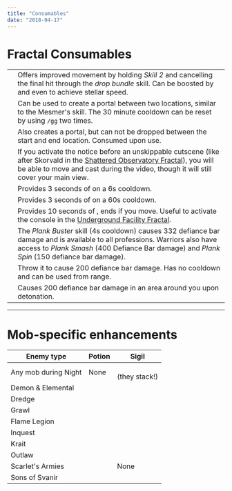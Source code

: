 ```yaml
---
title: "Consumables"
date: "2018-04-17"
---
```


# Fractal Consumables

|                    |                                                                                                                                                                                                                                                                              |
| ------------------ | ---------------------------------------------------------------------------------------------------------------------------------------------------------------------------------------------------------------------------------------------------------------------------- |
| <Item id="49940"/> | Offers improved movement by holding _Skill 2_ and cancelling the final hit through the _drop bundle_ skill. Can be boosted by <Boon name="swiftness"/> and even <Effect name="superspeed"/> to achieve stellar speed.                                                        |
| <Item id="78978"/> | Can be used to create a portal between two locations, similar to the Mesmer's <Skill id="10197"/> skill. The 30 minute cooldown can be reset by using `/gg` two times.                                                                                                       |
| <Item id="44642"/> | Also creates a portal, but can not be dropped between the start and end location. Consumed upon use.                                                                                                                                                                         |
| <Item id="78786"/> | If you activate the notice before an unskippable cutscene (like after Skorvald in the [Shattered Observatory Fractal](https://discretize.eu/fractals/shattered-observatory)), you will be able to move and cast during the video, though it will still cover your main view. |
| <Item id="8764"/>  | Provides 3 seconds of <Effect name="stealth"/> on a 6s cooldown.                                                                                                                                                                                                             |
| <Item id="8801"/>  | Provides 3 seconds of <Effect name="stealth"/> on a 60s cooldown.                                                                                                                                                                                                            |
| <Item id="8686"/>  | Provides 10 seconds of <Effect name="stealth"/>, ends if you move. Useful to activate the console in the [Underground Facility Fractal](https://discretize.eu/fractals/underground-facility).                                                                                |
| <Item id="8759"/>  | The _Plank Buster_ skill (4s cooldown) causes 332 defiance bar damage and is available to all professions. Warriors also have access to _Plank Smash_ (400 Defiance Bar damage) and _Plank Spin_ (150 defiance bar damage).                                                  |
| <Item id="8678"/>  | Throw it to cause 200 defiance bar damage. Has no cooldown and can be used from range.                                                                                                                                                                                       |
| <Item id="8732"/>  | Causes 200 defiance bar damage in an area around you upon detonation.                                                                                                                                                                                                        |

---

# Mob-specific enhancements

| Enemy type           | Potion                                  | Sigil                                                   |
| -------------------- | --------------------------------------- | ------------------------------------------------------- |
| Any mob during Night | None                                    | <Item id="36053"/><br/><Item id="36054"/> (they stack!) |
| Demon & Elemental    | <Item id="8886"/><br/><Item id="8885"/> | <Item id="24664"/><br/><Item id="24661"/>               |
| Dredge               | <Item id="8892"/>                       | <Item id="24684"/>                                      |
| Grawl                | <Item id="8890"/>                       | <Item id="24648"/>                                      |
| Flame Legion         | <Item id="8879"/>                       | <Item id="24675"/>                                      |
| Inquest              | <Item id="8887"/>                       | <Item id="24672"/>                                      |
| Krait                | <Item id="8891"/>                       | <Item id="24658"/>                                      |
| Outlaw               | <Item id="8881"/>                       | <Item id="24678"/>                                      |
| Scarlet's Armies     | <Item id="50082"/>                      | None                                                    |
| Sons of Svanir       | <Item id="8883"/>                       | <Item id="24667"/>                                      |
